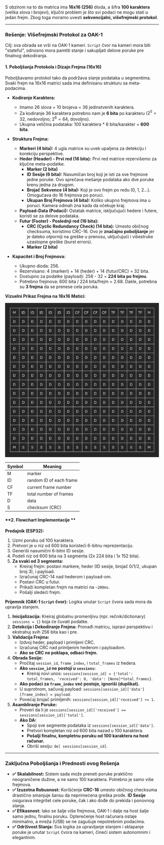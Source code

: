 S obzirom na to da matrica ima **16x16 (256)** dioda, a šifra **100 karaktera** (velika slova i brojevi), ključni problem je što svi podaci ne mogu stati u jedan frejm. Zbog toga moramo uvesti **sekvencijalni, višefrejmski protokol**.


***

### **Rešenje: Višefrejmski Protokol za OAK-1**

Cilj: sva obrada se vrši na OAK-1 kameri. `Script` čvor na kameri mora biti "stateful", odnosno mora pamtiti stanje i sakupljati delove poruke pre finalnog dekodiranja.

#### **1. Poboljšanja Protokola i Dizajn Frejma (16x16)**

Poboljšavamo protokol tako da podržava slanje podataka u segmentima. Svaki frejm na 16x16 matrici sada ima definisanu strukturu sa meta-podacima.

* **Kodiranje Karaktera:**
    * Imamo 26 slova + 10 brojeva = 36 jedinstvenih karaktera.
    * Za kodiranje 36 karaktera potrebno nam je **6 bita** po karakteru ($2^5 = 32$, nedovoljno; $2^6 = 64$, dovoljno).
    * Ukupna veličina podataka: 100 karaktera * 6 bita/karakter = **600 bita**.

* **Struktura Frejma:**
    * **Markeri (4 bita):** 4 ugla matrice su uvek upaljena za detekciju i korekciju perspektive.
    * **Heder (Header) - Prvi red (16 bita):** Prvi red matrice rezervišemo za ključne meta-podatke. 
        * **Marker (2 bita)**
        * **ID Sesije (6 bita):** Nasumičan broj koji je isti za sve frejmove jedne poruke. Ovo sprečava mešanje podataka ako dve poruke krenu jedna za drugom.
        * **Brojač Sekvence (4 bita):** Koji je ovo frejm po redu (0, 1, 2...). Omogućava do 16 frejmova po poruci.
        * **Ukupan Broj Frejmova (4 bita):** Koliko ukupno frejmova ima u poruci. Kamera odmah zna kada da očekuje kraj.
    * **Payload-Data (Podaci):** Ostatak matrice, isključujući hedere i futere, koristi se za delove podataka.
    * **Futur (Footer) - Poslednji red (16 bita):**
        * **CRC (Cyclic Redundancy Check) (14 bita):** Umesto običnog checksuma, koristimo CRC-16. Ovo je **značajno poboljšanje** jer je daleko otporniji na greške u prenosu, uključujući i višestruke uzastopne greške (burst errors).
        * **Marker (2 bita)**

* **Kapacitet i Broj Frejmova:**
    * Ukupno dioda: 256.
    * Rezervisano: 4 (markeri) + 14 (heder) + 14 (futur/CRC) = 32 bita.
    * Dostupno za podatke (payload): 256 - 32 = **224 bita po frejmu**.
    * Potrebno frejmova: 600 bita / 224 bita/frejm = 2.68. Dakle, potrebna su **3 frejma** da se prenese cela poruka.

**Vizuelni Prikaz Frejma na 16x16 Matici:**

![Matrica](matrica.png)   

| Symbol | Meaning                      |
|--------|------------------------------|
| M      | marker                       |
| ID     | random ID of each frame      |
| CF     | current frame number         |
| TF     | total number of frames       |
| D      | data                         |
| S      | checksum (CRC)               |

#### **2. Flowchart Implementacije **

**Predajnik (ESP32):**
1.  Uzmi poruku od 100 karaktera.
2.  Pretvori je u niz od 600 bita koristeći 6-bitnu reprezentaciju.
3.  Generiši nasumični 6-bitni ID sesije.
4.  Podeli niz od 600 bita na 3 segmenta (2x 224 bita i 1x 152 bita).
5.  **Za svaki od 3 segmenta:**
    * Kreiraj frejm: postavi markere, heder (ID sesije, brojač 0/1/2, ukupan broj 3), i payload.
    * Izračunaj CRC-14 nad hederom i payload-om.
    * Postavi CRC u futur.
    * Prikaži kompletan frejm na matrici na `~200ms`.
    * Pošalji sledeći frejm.

**Prijemnik (OAK-1 `Script` čvor):**
Logika unutar `Script` čvora sada mora da upravlja stanjem.

1.  **Inicijalizacija:** Kreiraj globalnu promenljivu (npr. rečnik/dictionary) `sessions = {}` koja će čuvati podatke.
2.  **Detekcija i Dekodiranje Frejma:** Pronađi matricu, ispravi perspektivu i ekstrahuj svih 256 bita kao i pre.
3.  **Validacija Frejma:**
    * Izdvoj heder, payload i primljeni CRC.
    * Izračunaj CRC nad primljenim hederom i payloadom.
    * **Ako se CRC ne poklapa, odbaci frejm.**
4.  **Obrada Sesije:**
    * Pročitaj `session_id`, `frame_index`, i `total_frames` iz hedera.
    * **Ako `session_id` ne postoji u `sessions`:**
        * Kreiraj novi unos: `sessions[session_id] = {'total': total_frames, 'received': 0, 'data': [None]*total_frames}`.
    * **Ako podaci za `frame_index` već postoje, ignoriši (duplikat).**
    * U suprotnom, sačuvaj payload: `sessions[session_id]['data'][frame_index] = payload`.
    * Povećaj brojač primljenih: `sessions[session_id]['received'] += 1`.
5.  **Asambliranje Poruke:**
    * Proveri da li je `sessions[session_id]['received'] == sessions[session_id]['total']`.
    * **Ako DA:**
        * Spoji sve segmente podataka iz `sessions[session_id]['data']`.
        * Pretvori kompletan niz od 600 bita nazad u 100 karaktera.
        * **Pošalji finalnu, kompletnu poruku od 100 karaktera na host računar.**
        * Obriši sesiju: `del sessions[session_id]`.

***

### **Zaključna Poboljšanja i Prednosti ovog Rešenja**

* **✅ Skalabilnost:** Sistem sada može preneti poruke praktično neograničene dužine, a ne samo 100 karaktera. Potrebno je samo više frejmova.
* **✅ Izuzetna Robusnost:** Korišćenje **CRC-16** umesto običnog checksuma drastično smanjuje šansu da neprimećena greška prođe. **ID Sesije** osigurava integritet cele poruke, čak i ako dođe do prekida i ponovnog slanja.
* **✅ Efikasnost:** Iako se šalje više frejmova, OAK-1 i dalje na host šalje samo jednu, finalnu poruku. Opterećenje host računara ostaje minimalno, a mreža (USB) se ne zagušuje nepotrebnim podacima.
* **✅ Održivost Stanja:** Sva logika za upravljanje stanjem i sklapanje poruke je unutar `Script` čvora na kameri, čineći sistem autonomnim i elegantnim.
